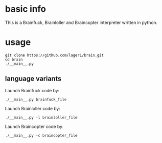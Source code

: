# basic info
This is a Brainfuck, Brainloller and Braincopter interpreter written in python.

# usage
```
git clone https://github.com/lager1/brain.git
cd brain
./__main__.py
```

## language variants
Launch Brainfuck code by:
```
./__main__.py brainfuck_file
```
Launch Brainloller code by:
```
./__main__.py -l brainloller_file
```

Launch Braincopter code by:
```
./__main__.py -c braincopter_file
```

